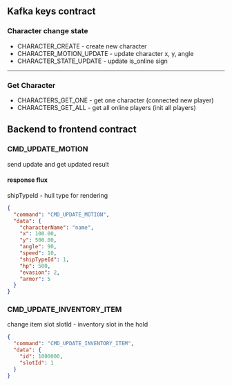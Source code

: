## Kafka keys contract

### Character change state

- CHARACTER_CREATE - create new character
- CHARACTER_MOTION_UPDATE - update character x, y, angle
- CHARACTER_STATE_UPDATE - update is_online sign

---

### Get Character

- CHARACTERS_GET_ONE - get one character (connected new player)
- CHARACTERS_GET_ALL - get all online players (init all players)

## Backend to frontend contract

### CMD_UPDATE_MOTION

send update and get updated result

#### response flux

shipTypeId - hull type for rendering

```json
{
  "command": "CMD_UPDATE_MOTION",
  "data": {
    "characterName": "name",
    "x": 100.00,
    "y": 500.00,
    "angle": 90,
    "speed": 10,
    "shipTypeId": 1,
    "hp": 500,
    "evasion": 2,
    "armor": 5
  }
}
```

### CMD_UPDATE_INVENTORY_ITEM

change item slot
slotId - inventory slot in the hold

```json
{
  "command": "CMD_UPDATE_INVENTORY_ITEM",
  "data": {
    "id": 1000000,
    "slotId": 1
  }
}
```